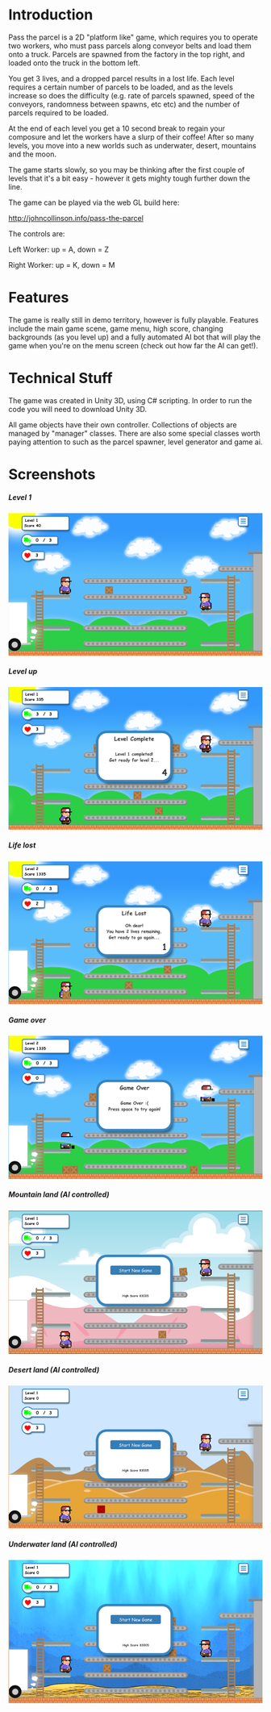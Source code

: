 # Introduction
Pass the parcel is a 2D "platform like" game, which requires you to operate two workers, who must pass parcels along conveyor belts and load them onto a truck. Parcels are spawned from the factory in the top right, and loaded onto the truck in the bottom left. 

You get 3 lives, and a dropped parcel results in a lost life. Each level requires a certain number of parcels to be loaded, and as the levels increase so does the difficulty (e.g. rate of parcels spawned, speed of the conveyors, randomness between spawns, etc etc) and the number of parcels required to be loaded. 

At the end of each level you get a 10 second break to regain your composure and let the workers have a slurp of their coffee! After so many levels, you move into a new worlds such as underwater, desert, mountains and the moon.

The game starts slowly, so you may be thinking after the first couple of levels that it's a bit easy - however it gets mighty tough further down the line.

The game can be played via the web GL build here:

http://johncollinson.info/pass-the-parcel

The controls are:

Left Worker: up = A, down = Z

Right Worker: up = K, down = M

# Features

The game is really still in demo territory, however is fully playable. Features include the main game scene, game menu, high score, changing backgrounds (as you level up) and a fully automated AI bot that will play the game when you're on the menu screen (check out how far the AI can get!).

# Technical Stuff
The game was created in Unity 3D, using C# scripting. In order to run the code you will need to download Unity 3D.

All game objects have their own controller. Collections of objects are managed by "manager" classes. There are also some special classes worth paying attention to such as the parcel spawner, level generator and game ai.

# Screenshots

##### Level 1
![level-one](https://raw.githubusercontent.com/johncollinson2001/pass-the-parcel/master/design/pic4.png)

##### Level up
![level-up](https://raw.githubusercontent.com/johncollinson2001/pass-the-parcel/master/design/pic5.png)

##### Life lost
![life-lost](https://raw.githubusercontent.com/johncollinson2001/pass-the-parcel/master/design/pic6.png)

##### Game over
![game-over](https://raw.githubusercontent.com/johncollinson2001/pass-the-parcel/master/design/pic7.png)

##### Mountain land (AI controlled)
![mountain-land](https://raw.githubusercontent.com/johncollinson2001/pass-the-parcel/master/design/pic1.png)

##### Desert land (AI controlled)
![desert-land](https://raw.githubusercontent.com/johncollinson2001/pass-the-parcel/master/design/pic2.png)

##### Underwater land (AI controlled)
![desert-land](https://raw.githubusercontent.com/johncollinson2001/pass-the-parcel/master/design/pic3.png)